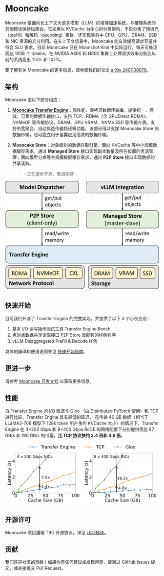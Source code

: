 # Mooncake

Mooncake 是面向长上下文大语言模型（LLM）的推理加速系统，与推理系统的其他模块保持松耦合。它采用以 KVCache 为中心的分离架构，不仅分离了预填充（prefill）和解码（decoding）集群，还实现集群中 CPU、GPU、DRAM、SSD 和 NIC 资源的充分利用。在长上下文场景中，Mooncake 能有效提高请求容量并符合 SLO 要求。目前 Mooncake 已在 Moonshot Kimi 中实际运行，每天可处理高达 100B 个 tokens，在 NVIDIA A800 和 H800 集群上处理请求效率分别比以前的系统高出 115% 和 107%。

要了解有关 Mooncake 的更多信息，请参阅我们的论文 [arXiv 2407.00079](https://arxiv.org/abs/2407.00079)。

## 架构
Mooncake 由以下部分组成：

1. **[Mooncake Transfer Engine](docs/transfer_engine.md)**：高性能，零拷贝数据传输库。提供统一、高效、可靠的数据传输接口，支持 TCP、RDMA（含 GPUDirect RDMA）、NVMeOF 等传输协议，DRAM、GPU VRAM、NVMe SSD 等传输介质。支持带宽聚合、自动优选传输路径等功能。该部分用以支撑 Mooncake Store 的数据传输，也可独立用于各类应用高效的数据传输。

2. **Mooncake Store**：对象级别的数据存取引擎。面向 KVCache 等中小规模数据缓存需求，通过 **Managed Store** 接口实现副本数量及所在位置的灵活管理；面向模型分发等大规模数据缓存需求，通过 **P2P Store** 接口实现数据的共享读取。
   > ℹ️ 正在逐步开源，敬请期待！

![mooncake-architecture.png](docs/fig/mooncake-architecture.png)

## 快速开始
目前我们开源了 Transfer Engine 的完整实现，并提供了以下 3 个示例应用：
1. 基本 I/O 读写操作测试工具 Transfer Engine Bench
2. 点对点数据共享读取接口 P2P Store 及配套的样例程序
3. vLLM Disaggregated Prefill & Decode 样例

具体的编译和使用说明参见 [快速开始指南](docs/quick-start.md)。

## 更进一步
请参考 [Mooncake 开发文档](docs/) 以获取更多信息。

## 性能
将 Transfer Engine 的 I/O 延迟与 Gloo （由 Distributed PyTorch 使用）和 TCP 进行比较，Transfer Engine 具有最低的延迟。
在传输 40 GB 数据（相当于 LLaMA3-70B 模型下 128k token 所产生的 KVCache 大小）的情况下，Transfer Engine 在 4×200 Gbps 和 8×400 Gbps RoCE 的网络配置下分别提供高达 87 GB/s 和 190 GB/s 的带宽，**比 TCP 协议快约 2.4 倍和 4.6 倍**。

![transfer-engine-performance.png](docs/fig/transfer-engine-performance.png)


## 开源许可
Mooncake 项目遵循 TBD 开源协议，详见 [LICENSE]()。

## 贡献
我们欢迎社区的贡献！如果你有任何建议或发现问题，请通过 GitHub Issues 提交，或直接提交 Pull Request。

